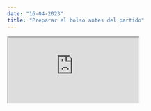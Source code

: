 ```yaml
---
date: "16-04-2023"
title: "Preparar el bolso antes del partido"
---
```

<iframe src="https://www.youtube.com/embed/i59YENFQXqY" allowfullscreen></iframe>
